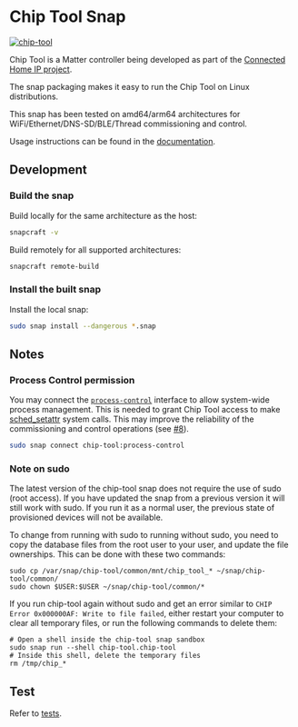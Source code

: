 # Chip Tool Snap
[![chip-tool](https://snapcraft.io/chip-tool/badge.svg)](https://snapcraft.io/chip-tool)

Chip Tool is a Matter controller being developed as part of the [Connected Home IP project](https://github.com/project-chip/connectedhomeip.git).

The snap packaging makes it easy to run the Chip Tool on Linux distributions.

This snap has been tested on amd64/arm64 architectures for WiFi/Ethernet/DNS-SD/BLE/Thread commissioning and control.

Usage instructions can be found in the [documentation](https://canonical-matter.readthedocs-hosted.com/en/latest/how-to/chip-tool-commission-and-control/).

## Development

### Build the snap

Build locally for the same architecture as the host:
```bash
snapcraft -v
```

Build remotely for all supported architectures:
```bash
snapcraft remote-build
```

### Install the built snap

Install the local snap:
```bash
sudo snap install --dangerous *.snap
```

## Notes

### Process Control permission

You may connect the [`process-control`](https://snapcraft.io/docs/process-control-interface) interface to allow system-wide process management.
This is needed to grant Chip Tool access to make [sched_setattr](https://man7.org/linux/man-pages/man2/sched_setattr.2.html) system calls.
This may improve the reliability of the commissioning and control operations (see [#8](https://github.com/canonical/chip-tool-snap/issues/8)).

```bash
sudo snap connect chip-tool:process-control
```

### Note on sudo

The latest version of the chip-tool snap does not require the use of sudo (root access). If you have updated the snap from a previous version it will still work with sudo. If you run it as a normal user, the previous state of provisioned devices will not be available.

To change from running with sudo to running without sudo, you need to copy the database files from the root user to your user, and update the file ownerships. This can be done with these two commands:

```
sudo cp /var/snap/chip-tool/common/mnt/chip_tool_* ~/snap/chip-tool/common/
sudo chown $USER:$USER ~/snap/chip-tool/common/*
```

If you run chip-tool again without sudo and get an error similar to `CHIP Error 0x000000AF: Write to file failed`, either restart your computer to clear all temporary files, or run the following commands to delete them:

```
# Open a shell inside the chip-tool snap sandbox
sudo snap run --shell chip-tool.chip-tool
# Inside this shell, delete the temporary files
rm /tmp/chip_*
```

## Test

Refer to [tests](./tests).
